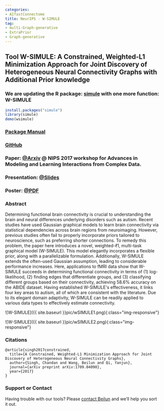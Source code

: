 ```yaml
---
categories:
- AIfastConnectome
title: NeurIPS - W-SIMULE
tag:
- multi-Graph-generative
- ExtraPrior
- Graph-generative
---
```


## Tool W-SIMULE: A Constrained, Weighted-L1 Minimization Approach for Joint Discovery of Heterogeneous Neural Connectivity Graphs with Additional Prior knowledge

### We are updating the R package: [simule](https://cran.r-project.org/web/packages/simule/index.html) with one more function: W-SIMULE

```R
install.packages("simule")
library(simule)
demo(wsimule)
```

### [Package Manual](https://cran.r-project.org/web/packages/simule/simule.pdf)

### [GitHub](https://github.com/QData/SIMULE)

### Paper: [@Arxiv](https://arxiv.org/abs/1709.04090) @  NIPS 2017 workshop for Advances in Modeling and Learning Interactions from Complex Data.

### Presentation: [@Slides](https://github.com/QData/SIMULE/blob/master/2017_NGP_WSIMULE.pdf)

### Poster: [@PDF](https://github.com/QData/SIMULE/blob/master/2017poster_wsimule_nov23.pdf)


### Abstract
Determining functional brain connectivity is crucial to understanding the brain and neural differences underlying disorders such as autism. Recent studies have used Gaussian graphical models to learn brain connectivity via statistical dependencies across brain regions from neuroimaging. However, previous studies often fail to properly incorporate priors tailored to neuroscience, such as preferring shorter connections. To remedy this problem, the paper here introduces a novel, weighted-ℓ1, multi-task graphical model (W-SIMULE). This model elegantly incorporates a flexible prior, along with a parallelizable formulation. Additionally, W-SIMULE extends the often-used Gaussian assumption, leading to considerable performance increases. Here, applications to fMRI data show that W-SIMULE succeeds in determining functional connectivity in terms of (1) log-likelihood, (2) finding edges that differentiate groups, and (3) classifying different groups based on their connectivity, achieving 58.6\% accuracy on the ABIDE dataset. Having established W-SIMULE's effectiveness, it links four key areas to autism, all of which are consistent with the literature. Due to its elegant domain adaptivity, W-SIMULE can be readily applied to various data types to effectively estimate connectivity.

![W-SIMULE]({{ site.baseurl }}pic/wSIMULE1.png){:class="img-responsive"}

![W-SIMULE]({{ site.baseurl }}pic/wSIMULE2.png){:class="img-responsive"}

### Citations

```
@article{singh2017constrained,
  title={A Constrained, Weighted-L1 Minimization Approach for Joint Discovery of Heterogeneous Neural Connectivity Graphs},
  author={Singh, Chandan and Wang, Beilun and Qi, Yanjun},
  journal={arXiv preprint arXiv:1709.04090},
  year={2017}
}
```


### Support or Contact

Having trouble with our tools? Please [contact Beilun](mailto:bw4mw@virginia.edu) and we’ll help you sort it out.
